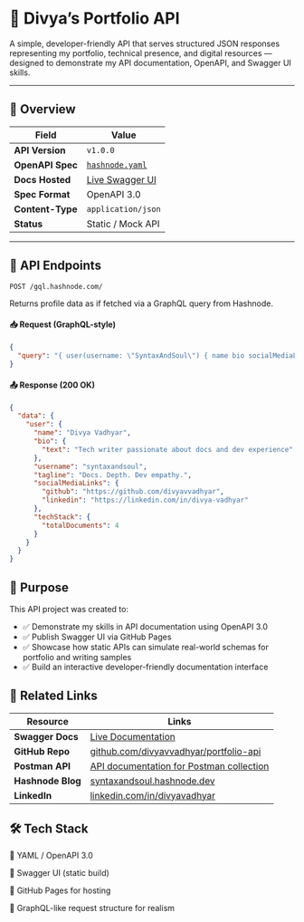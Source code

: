 # 📘 Divya’s Portfolio API

A simple, developer-friendly API that serves structured JSON responses representing my portfolio, technical presence, and digital resources — designed to demonstrate my API documentation, OpenAPI, and Swagger UI skills.

---

## 🔖 Overview

| Field            | Value                                                             |
| ---------------- | ----------------------------------------------------------------- |
| **API Version**  | `v1.0.0`                                                          |
| **OpenAPI Spec** | [`hashnode.yaml`](./docs/hashnode.yaml)                           |
| **Docs Hosted**  | [Live Swagger UI](https://divyavvadhyar.github.io/portfolio-api/) |
| **Spec Format**  | OpenAPI 3.0                                                       |
| **Content-Type** | `application/json`                                                |
| **Status**       | Static / Mock API                                                 |

---

## 🚀 API Endpoints

`POST /gql.hashnode.com/`

Returns profile data as if fetched via a GraphQL query from Hashnode.

#### 📥 Request (GraphQL-style)

```json
{
  "query": "{ user(username: \"SyntaxAndSoul\") { name bio socialMediaLinks { github linkedin } techStack { totalDocuments } } }"
}
```

#### 📤 Response (200 OK)

```json
{
  "data": {
    "user": {
      "name": "Divya Vadhyar",
      "bio": {
        "text": "Tech writer passionate about docs and dev experience"
      },
      "username": "syntaxandsoul",
      "tagline": "Docs. Depth. Dev empathy.",
      "socialMediaLinks": {
        "github": "https://github.com/divyavvadhyar",
        "linkedin": "https://linkedin.com/in/divya-vadhyar"
      },
      "techStack": {
        "totalDocuments": 4
      }
    }
  }
}
```

## 🧠 Purpose

This API project was created to:

- ✅ Demonstrate my skills in API documentation using OpenAPI 3.0
- ✅ Publish Swagger UI via GitHub Pages
- ✅ Showcase how static APIs can simulate real-world schemas for portfolio and writing samples
- ✅ Build an interactive developer-friendly documentation interface

## 📂 Related Links

| **Resource**      | **Links**                                                                                |
| ----------------- | ---------------------------------------------------------------------------------------- |
| **Swagger Docs**  | [Live Documentation](https://portfolio-api.hashnode.space/default-guide/swagger-ui-documentation)|
| **GitHub Repo**   | [github.com/divyavvadhyar/portfolio-api](https://github.com/divyavvadhyar/portfolio-api) |
| **Postman API**   | [API documentation for Postman collection](https://portfolio-api.hashnode.space/default-guide/postman-portfolio-api-documentation)|
| **Hashnode Blog** | [syntaxandsoul.hashnode.dev](https://hashnode.com/@SyntaxAndSoul)                        |
| **LinkedIn**      | [linkedin.com/in/divyavadhyar](https://www.linkedin.com/in/divya-vadhyar/)               |

## 🛠 Tech Stack

🔹 YAML / OpenAPI 3.0

🔹 Swagger UI (static build)

🔹 GitHub Pages for hosting

🔹 GraphQL-like request structure for realism
